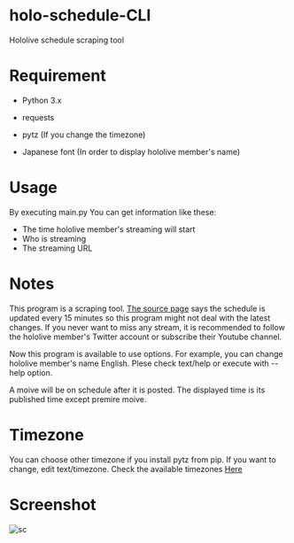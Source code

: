 # holo-schedule-CLI
Hololive schedule scraping tool

# Requirement
- Python 3.x
- requests
- pytz (If you change the timezone)

- Japanese font (In order to display hololive member's name)

# Usage
By executing main\.py You can get information like these:
- The time hololive member's streaming will start
- Who is streaming
- The streaming URL

# Notes
This program is a scraping tool. [The source page](https://schedule.hololive.tv/simple) 
says the schedule is updated every 15 minutes so this program might not deal with the latest changes. 
If you never want to miss any stream, it is recommended to follow the hololive member's Twitter account or subscribe their Youtube channel.  

Now this program is available to use options. For example, you can change hololive member's name English. Plese check text/help or execute with --help option.  

A moive will be on schedule after it is posted. The displayed time is its published time except premire moive. 

# Timezone
You can choose other timezone if you install pytz from pip. If you want to change, edit text/timezone. Check the available timezones [Here](https://gist.github.com/heyalexej/8bf688fd67d7199be4a1682b3eec7568)  

# Screenshot
![sc](https://user-images.githubusercontent.com/42367122/79976625-e26f4700-84d7-11ea-9e36-e5262e317fbd.png)  
